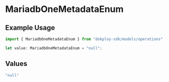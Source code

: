 # MariadbOneMetadataEnum

## Example Usage

```typescript
import { MariadbOneMetadataEnum } from "dokploy-sdk/models/operations";

let value: MariadbOneMetadataEnum = "null";
```

## Values

```typescript
"null"
```